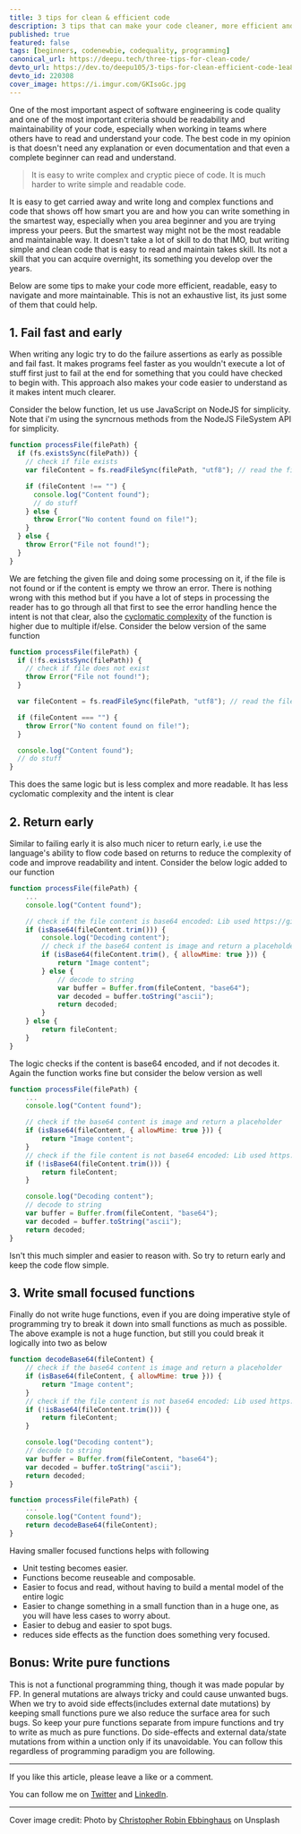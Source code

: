 ```yaml
---
title: 3 tips for clean & efficient code
description: 3 tips that can make your code cleaner, more efficient and easy to read
published: true
featured: false
tags: [beginners, codenewbie, codequality, programming]
canonical_url: https://deepu.tech/three-tips-for-clean-code/
devto_url: https://dev.to/deepu105/3-tips-for-clean-efficient-code-1ea8
devto_id: 220308
cover_image: https://i.imgur.com/GKIsoGc.jpg
---
```


One of the most important aspect of software engineering is code quality and one of the most important criteria should be readability and maintainability of your code, especially when working in teams where others have to read and understand your code. The best code in my opinion is that doesn't need any explanation or even documentation and that even a complete beginner can read and understand.

> It is easy to write complex and cryptic piece of code. It is much harder to write simple and readable code.

It is easy to get carried away and write long and complex functions and code that shows off how smart you are and how you can write something in the smartest way, especially when you area beginner and you are trying impress your peers. But the smartest way might not be the most readable and maintainable way. It doesn't take a lot of skill to do that IMO, but writing simple and clean code that is easy to read and maintain takes skill. Its not a skill that you can acquire overnight, its something you develop over the years.

Below are some tips to make your code more efficient, readable, easy to navigate and more maintainable. This is not an exhaustive list, its just some of them that could help.

## 1. Fail fast and early

When writing any logic try to do the failure assertions as early as possible and fail fast. It makes programs feel faster as you wouldn't execute a lot of stuff first just to fail at the end for something that you could have checked to begin with. This approach also makes your code easier to understand as it makes intent much clearer.

Consider the below function, let us use JavaScript on NodeJS for simplicity. Note that i'm using the syncrnous methods from the NodeJS FileSystem API for simplicity.

```js
function processFile(filePath) {
  if (fs.existsSync(filePath)) {
    // check if file exists
    var fileContent = fs.readFileSync(filePath, "utf8"); // read the file content

    if (fileContent !== "") {
      console.log("Content found");
      // do stuff
    } else {
      throw Error("No content found on file!");
    }
  } else {
    throw Error("File not found!");
  }
}
```

We are fetching the given file and doing some processing on it, if the file is not found or if the content is empty we throw an error. There is nothing wrong with this method but if you have a lot of steps in processing the reader has to go through all that first to see the error handling hence the intent is not that clear, also the [cyclomatic complexity](https://en.wikipedia.org/wiki/Cyclomatic_complexity) of the function is higher due to multiple if/else. Consider the below version of the same function

```js
function processFile(filePath) {
  if (!fs.existsSync(filePath)) {
    // check if file does not exist
    throw Error("File not found!");
  }

  var fileContent = fs.readFileSync(filePath, "utf8"); // read the file content

  if (fileContent === "") {
    throw Error("No content found on file!");
  }

  console.log("Content found");
  // do stuff
}
```

This does the same logic but is less complex and more readable. It has less cyclomatic complexity and the intent is clear

## 2. Return early

Similar to failing early it is also much nicer to return early, i.e use the language's ability to flow code based on returns to reduce the complexity of code and improve readability and intent. Consider the below logic added to our function

```js
function processFile(filePath) {
    ...
    console.log("Content found");

    // check if the file content is base64 encoded: Lib used https://github.com/miguelmota/is-base64
    if (isBase64(fileContent.trim())) {
        console.log("Decoding content");
        // check if the base64 content is image and return a placeholder
        if (isBase64(fileContent.trim(), { allowMime: true })) {
            return "Image content";
        } else {
            // decode to string
            var buffer = Buffer.from(fileContent, "base64");
            var decoded = buffer.toString("ascii");
            return decoded;
        }
    } else {
        return fileContent;
    }
}
```

The logic checks if the content is base64 encoded, and if not decodes it. Again the function works fine but consider the below version as well

```js
function processFile(filePath) {
    ...
    console.log("Content found");

    // check if the base64 content is image and return a placeholder
    if (isBase64(fileContent, { allowMime: true })) {
        return "Image content";
    }
    // check if the file content is not base64 encoded: Lib used https://github.com/miguelmota/is-base64
    if (!isBase64(fileContent.trim())) {
        return fileContent;
    }

    console.log("Decoding content");
    // decode to string
    var buffer = Buffer.from(fileContent, "base64");
    var decoded = buffer.toString("ascii");
    return decoded;
}
```

Isn't this much simpler and easier to reason with. So try to return early and keep the code flow simple.

## 3. Write small focused functions

Finally do not write huge functions, even if you are doing imperative style of programming try to break it down into small functions as much as possible. The above example is not a huge function, but still you could break it logically into two as below

```js
function decodeBase64(fileContent) {
    // check if the base64 content is image and return a placeholder
    if (isBase64(fileContent, { allowMime: true })) {
        return "Image content";
    }
    // check if the file content is not base64 encoded: Lib used https://github.com/miguelmota/is-base64
    if (!isBase64(fileContent.trim())) {
        return fileContent;
    }

    console.log("Decoding content");
    // decode to string
    var buffer = Buffer.from(fileContent, "base64");
    var decoded = buffer.toString("ascii");
    return decoded;
}

function processFile(filePath) {
    ...
    console.log("Content found");
    return decodeBase64(fileContent);
}
```

Having smaller focused functions helps with following

- Unit testing becomes easier.
- Functions become reuseable and composable.
- Easier to focus and read, without having to build a mental model of the entire logic
- Easier to change something in a small function than in a huge one, as you will have less cases to worry about.
- Easier to debug and easier to spot bugs.
- reduces side effects as the function does something very focused.

## Bonus: Write pure functions

This is not a functional programming thing, though it was made popular by FP. In general mutations are always tricky and could cause unwanted bugs. When we try to avoid side effects(includes external date mutations) by keeping small functions pure we also reduce the surface area for such bugs. So keep your pure functions separate from impure functions and try to write as much as pure functions. Do side-effects and external data/state mutations from within a unction only if its unavoidable. You can follow this regardless of programming paradigm you are following.

---

If you like this article, please leave a like or a comment.

You can follow me on [Twitter](https://twitter.com/deepu105) and [LinkedIn](https://www.linkedin.com/in/deepu05/).

---

Cover image credit: Photo by [Christopher Robin Ebbinghaus](https://unsplash.com/@cebbbinghaus?utm_source=unsplash&utm_medium=referral&utm_content=creditCopyText) on Unsplash
